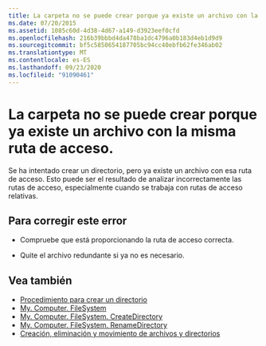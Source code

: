 ```yaml
---
title: La carpeta no se puede crear porque ya existe un archivo con la misma ruta de acceso.
ms.date: 07/20/2015
ms.assetid: 1085c60d-4d38-4d67-a149-d3923eef0cfd
ms.openlocfilehash: 216b39bbbd4da478ba1dc4796a0b183d4eb1d9d9
ms.sourcegitcommit: bf5c5850654187705bc94cc40ebfb62fe346ab02
ms.translationtype: MT
ms.contentlocale: es-ES
ms.lasthandoff: 09/23/2020
ms.locfileid: "91090461"
---
```

# <a name="the-folder-cannot-be-created-since-a-file-already-exists-with-the-same-path"></a>La carpeta no se puede crear porque ya existe un archivo con la misma ruta de acceso.

Se ha intentado crear un directorio, pero ya existe un archivo con esa ruta de acceso. Esto puede ser el resultado de analizar incorrectamente las rutas de acceso, especialmente cuando se trabaja con rutas de acceso relativas.  
  
## <a name="to-correct-this-error"></a>Para corregir este error  
  
- Compruebe que está proporcionando la ruta de acceso correcta.  
  
- Quite el archivo redundante si ya no es necesario.  
  
## <a name="see-also"></a>Vea también

- [Procedimiento para crear un directorio](../developing-apps/programming/drives-directories-files/how-to-create-a-directory.md)
- [My. Computer. FileSystem](xref:Microsoft.VisualBasic.FileIO.FileSystem)
- [My. Computer. FileSystem. CreateDirectory](xref:Microsoft.VisualBasic.MyServices.FileSystemProxy.CreateDirectory%2A)
- [My. Computer. FileSystem. RenameDirectory](xref:Microsoft.VisualBasic.MyServices.FileSystemProxy.RenameDirectory%2A)
- [Creación, eliminación y movimiento de archivos y directorios](../developing-apps/programming/drives-directories-files/creating-deleting-and-moving-files-and-directories.md)
